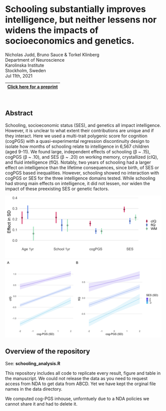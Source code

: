 # Schooling substantially improves intelligence, but neither lessens nor widens the impacts of socioeconomics and genetics. 

Nicholas Judd, Bruno Sauce & Torkel Klinberg <br>
Department of Neuroscience <br>
Karolinska Institute <br>
Stockholm, Sweden <br>
Jul 11th, 2021 <br>

| [Click here for a preprint](https://psyarxiv.com/96pj4/) | 
| :-: |

<br>

## Abstract


Schooling, socioeconomic status (SES), and genetics all impact intelligence. However, it is unclear to what extent their contributions are unique and if they interact. Here we used a multi-trait polygenic score for cognition (cogPGS) with a quasi-experimental regression discontinuity design to isolate how months of schooling relate to intelligence in 6,567 children (aged 9-11). We found large, independent effects of schooling (β ~ .15), cogPGS (β ~ .10), and SES (β ~ .20) on working memory, crystallized (cIQ), and fluid intelligence (fIQ). Notably, two years of schooling had a larger effect on intelligence than the lifetime consequences, since birth, of SES or cogPGS based inequalities. However, schooling showed no interaction with cogPGS or SES for the three intelligence domains tested. While schooling had strong main effects on intelligence, it did not lessen, nor widen the impact of these preexisting SES or genetic factors.


![Fig_curvs](figs/main_eff_Dplt.png)
![Fig_inter](figs/gxe_inter_plt.png)

## Overview of the repository

See: **schooling_analysis.R**

This repository includes all code to replicate every result, figure and table in the manuscript. We could not release the data as you need to request access from NDA to get data from ABCD. Yet we have kept the orginal file names in the data directory.

We computed cog-PGS inhouse, unforntuely due to a NDA policies we cannot share it and had to delete it.